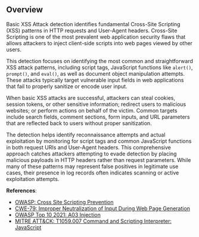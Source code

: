 ## Overview

Basic XSS Attack detection identifies fundamental Cross-Site Scripting (XSS) patterns in HTTP requests and User-Agent headers. Cross-Site Scripting is one of the most prevalent web application security flaws that allows attackers to inject client-side scripts into web pages viewed by other users.

This detection focuses on identifying the most common and straightforward XSS attack patterns, including script tags, JavaScript functions like `alert()`, `prompt()`, and `eval()`, as well as document object manipulation attempts. These attacks typically target vulnerable input fields in web applications that fail to properly sanitize or encode user input.

When basic XSS attacks are successful, attackers can steal cookies, session tokens, or other sensitive information; redirect users to malicious websites; or perform actions on behalf of the victim. Common targets include search fields, comment sections, form inputs, and URL parameters that are reflected back to users without proper sanitization.

The detection helps identify reconnaissance attempts and actual exploitation by monitoring for script tags and common JavaScript functions in both request URIs and User-Agent headers. This comprehensive approach catches attackers attempting to evade detection by placing malicious payloads in HTTP headers rather than request parameters. While many of these patterns may represent false positives in legitimate use cases, their presence in log records often indicates scanning or active exploitation attempts.

**References**:
- [OWASP: Cross Site Scripting Prevention](https://cheatsheetseries.owasp.org/cheatsheets/Cross_Site_Scripting_Prevention_Cheat_Sheet.html)
- [CWE-79: Improper Neutralization of Input During Web Page Generation](https://cwe.mitre.org/data/definitions/79.html)
- [OWASP Top 10 2021: A03 Injection](https://owasp.org/Top10/A03_2021-Injection/)
- [MITRE ATT&CK: T1059.007 Command and Scripting Interpreter: JavaScript](https://attack.mitre.org/techniques/T1059/007/)